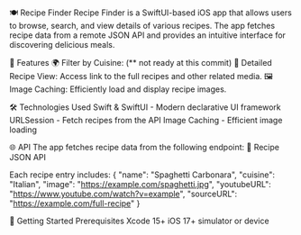 🍽️ Recipe Finder
Recipe Finder is a SwiftUI-based iOS app that allows users to browse, search, and view details of various recipes. The app fetches recipe data from a remote JSON API and provides an intuitive interface for discovering delicious meals.

📱 Features
🌍 Filter by Cuisine: (** not ready at this commit)
📖 Detailed Recipe View: Access link to the full recipes and other related media.
🖼️ Image Caching: Efficiently load and display recipe images.

🛠️ Technologies Used
Swift & SwiftUI - Modern declarative UI framework
URLSession - Fetch recipes from the API
Image Caching - Efficient image loading

🌐 API
The app fetches recipe data from the following endpoint:
🔗 Recipe JSON API

Each recipe entry includes:
{
  "name": "Spaghetti Carbonara",
  "cuisine": "Italian",
  "image": "https://example.com/spaghetti.jpg",
  "youtubeURL": "https://www.youtube.com/watch?v=example",
  "sourceURL": "https://example.com/full-recipe"
}

🚀 Getting Started
Prerequisites
Xcode 15+
iOS 17+ simulator or device


